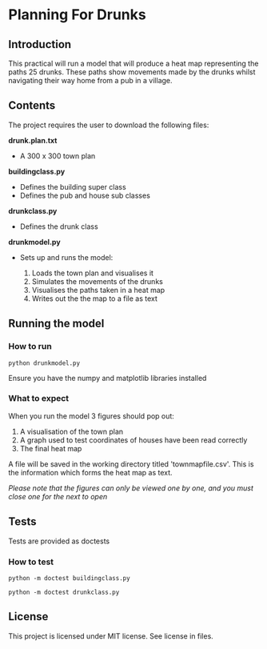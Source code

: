 # Planning For Drunks 

## Introduction 

This practical will run a model that will produce a heat map representing the paths 25 
drunks. These paths show movements made by the drunks whilst navigating their way home from a pub in a village. 

## Contents 

The project requires the user to download the following files:

**drunk.plan.txt**

- A 300 x 300 town plan 


**buildingclass.py**

- Defines the building super class 
- Defines the pub and house sub classes 


**drunkclass.py** 

- Defines the drunk class 


**drunkmodel.py** 

- Sets up and runs the model:

    1. Loads the town plan and visualises it
    2. Simulates the movements of the drunks 
    3. Visualises the paths taken in a heat map
    4. Writes out the the map to a file as text



## Running the model 


### How to run 

```
python drunkmodel.py
```

Ensure you have the numpy and matplotlib libraries installed



### What to expect 

When you run the model 3 figures should pop out:

1. A visualisation of the town plan 
2. A graph used to test coordinates of houses have been read correctly
3. The final heat map 

A file will be saved in the working directory titled 'townmapfile.csv'.
This is the information which forms the heat map as text. 

_Please note that the figures can only be viewed one by one, and you must close one for the next to open_ 


## Tests


Tests are provided as doctests 


### How to test 

```
python -m doctest buildingclass.py
```

```
python -m doctest drunkclass.py
```


## License

This project is licensed under MIT license.
See license in files.
